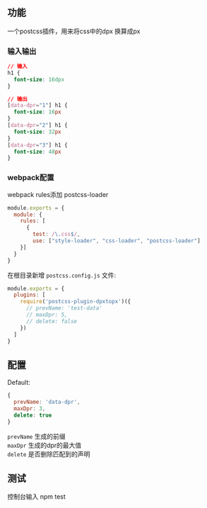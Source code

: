 ## 功能

一个postcss插件，用来将css中的dpx 换算成px

### 输入输出

```css
// 输入
h1 {
  font-size: 16dpx
}

// 输出
[data-dpr="1"] h1 {
  font-size: 16px
}
[data-dpr="2"] h1 {
  font-size: 32px
}
[data-dpr="3"] h1 {
  font-size: 48px
}
```


### webpack配置
webpack rules添加 postcss-loader
```js
module.exports = {
  module: {
    rules: [
      {
        test: /\.css$/,
        use: ["style-loader", "css-loader", "postcss-loader"]
    }]
  }
}
```

在根目录新增 `postcss.config.js` 文件:

```js
module.exports = {
  plugins: [
    require('postcss-plugin-dpxtopx')({
      // prevName: 'test-data'
      // maxDpr: 5,
      // delete: false
    })
  ]
}
```

## 配置

Default:
```js
{
  prevName: 'data-dpr',
  maxDpr: 3,
  delete: true
}
```
`prevName` 生成的前缀  
`maxDpr`   生成的dpr的最大值  
`delete`   是否删除匹配到的声明  

## 测试
控制台输入 npm test
